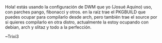 Hola!
estás usando la configuración de DWM que yo (Josué Aquino) uso, con parches pango, fibonacci y otros.
en la raíz trae el PKGBUILD que puedes ocupar para compilarlo desde arch, pero también trae el source por si quieres compilarlo en otra distro, actualmente la estoy ocupando con debian, arch y slitaz y todo a la perfección.

~Trixi3
